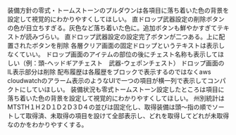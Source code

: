 装備方針の零式・トームストーンのプルダウンは各項目に落ち着いた色の背景を設定して視覚的にわかりやすくしてほしい。
直ドロップ武器設定の削除ボタンの色が目立ちすぎる。灰色など落ち着いた色に。追加ボタンも鮮やかすぎてテキストが読みづらい。
直ドロップ武器設定の設定完了ボタンが二つある。上に配置されたボタンを削除
各層クリア画面の固定ドロップというテキストは表示しなくていい。
ドロップ画面のアイテムの部位の後にチェスト名称も表示してほしい（例：頭-ヘッドギアチェスト　武器-ウェポンチェスト）
ドロップ画面のIL表示部分は削除
配布履歴は各履歴をブロックで表示するのではなくaws cloudwatchのアラーム表示のようなUIで一つの項目が横一列で表示してコンパクトにしていほしい。
装備状況も零式トームストーン設定したところは項目に落ち着いた色の背景を設定して視覚的にわかりやすくしてほしい。
州別統計はMTSTH１H２D１D２D３D４の並びは固定化し、取得装備は頭～指の順でソートして取得済、未取得の項目を設けて全部表示し、どれを取得してどれが未取得なのかをわかりやすくする。